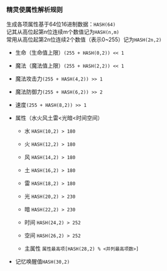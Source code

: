### 精灵使属性解析规则

生成各项属性基于64位16进制数据：`HASH(64)`   
记其从高位起第n位连续m个数值记为`HASH(n,m)`   
常用从高位起第2n位连续2个数值（表示0~255）记为`HASH(2n,2)`

* 生命（生命值上限）`(255 + HASH(0,2)) << 1`

* 魔法（魔法值上限）`(255 + HASH(2,2)) << 1`

* 魔法攻击力`(255 + HASH(4,2)) >> 1`

* 魔法防御力`(255 + HASH(6,2)) >> 2`

* 速度`(255 + HASH(8,2)) >> 1`

* 属性（水火风土雷<光暗<时间空间）
  * 水 `HASH(10,2) > 180`
  * 火 `HASH(12,2) > 180`
  * 风 `HASH(14,2) > 180`
  * 土 `HASH(16,2) > 180`
  * 雷 `HASH(18,2) > 180`

  * 光 `HASH(20,2) > 230`
  * 暗 `HASH(22,2) > 230`

  * 时间 `HASH(24,2) > 252`
  * 空间 `HASH(26,2) > 252`

  * 主属性 `属性最高项[HASH(28,2) % <并列最高项数>]`

* 记忆唤醒值`HASH(30,2)`
